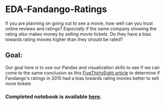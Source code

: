 # EDA-Fandango-Ratings
If you are planning on going out to see a movie, how well can you trust online reviews and ratings? *Especially* if the same company showing the rating *also* makes money by selling movie tickets. Do they have a bias towards rating movies higher than they should be rated?

## Goal:
Our goal here is to use our Pandas and visualization skills to see if we can come to the same conclusion as this [FiveThirtyEight article](https://fivethirtyeight.com/features/fandango-movies-ratings/) to determine if Fandango's ratings in 2015 had a bias towards rating movies better to sell more tickets

### Completed notebook is available [here](https://github.com/HamzaBustanji/EDA-Fandango-Ratings/blob/main/Capstone-Project-Data-Visualization.ipynb).
